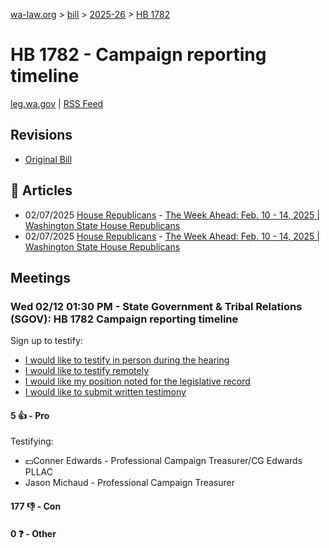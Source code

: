 [wa-law.org](/) > [bill](/bill/) > [2025-26](/bill/2025-26/) > [HB 1782](/bill/2025-26/hb/1782/)

# HB 1782 - Campaign reporting timeline
[leg.wa.gov](https://app.leg.wa.gov/billsummary?BillNumber=1782&Year=2025&Initiative=false) | [RSS Feed](./rss.xml)

## Revisions
* [Original Bill](1/)

## 📰 Articles
* 02/07/2025 [House Republicans](/org/house_republicans/) - [The Week Ahead: Feb. 10 - 14, 2025 | Washington State House Republicans](http://houserepublicans.wa.gov/week/the-week-ahead-feb-10-14-2025/#:~:text=HB%201782)
* 02/07/2025 [House Republicans](/org/house_republicans/) - [The Week Ahead: Feb. 10 - 14, 2025 | Washington State House Republicans](https://houserepublicans.wa.gov/week/the-week-ahead-feb-10-14-2025/#:~:text=HB%201782)

## Meetings
### Wed 02/12 01:30 PM - State Government & Tribal Relations (SGOV): HB 1782 Campaign reporting timeline
Sign up to testify:
* [I would like to testify in person during the hearing](https://app.leg.wa.gov/csi/Testifier/Add?chamber=House&mId=32767&aId=163267&caId=25656&tId=1)
* [I would like to testify remotely](https://app.leg.wa.gov/csi/Testifier/Add?chamber=House&mId=32767&aId=163267&caId=25656&tId=2)
* [I would like my position noted for the legislative record](https://app.leg.wa.gov/csi/Testifier/Add?chamber=House&mId=32767&aId=163267&caId=25656&tId=3)
* [I would like to submit written testimony](https://app.leg.wa.gov/csi/Testifier/Add?chamber=House&mId=32767&aId=163267&caId=25656&tId=4)

#### 5 👍 - Pro
Testifying:
* 💵Conner Edwards - Professional Campaign Treasurer/CG Edwards PLLAC
* Jason Michaud - Professional Campaign Treasurer

#### 177 👎 - Con

#### 0 ❓ - Other

